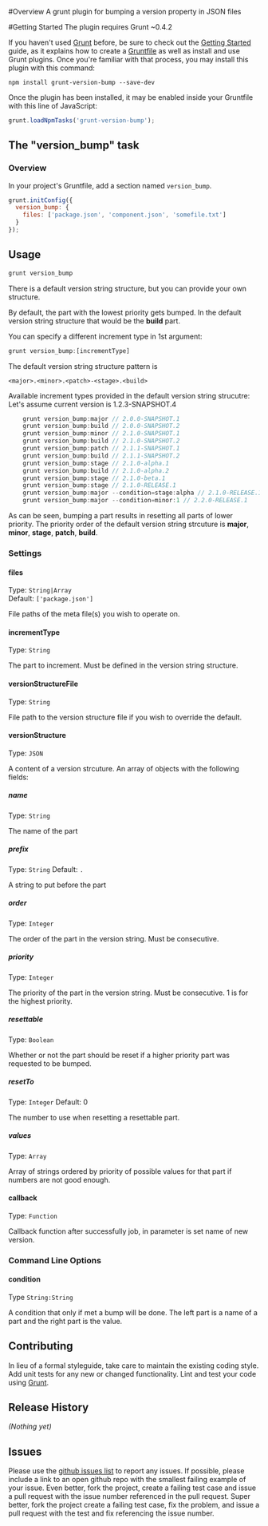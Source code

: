 #Overview
A grunt plugin for bumping a version property in JSON files

#Getting Started
The plugin requires Grunt ~0.4.2

If you haven't used [Grunt](http://gruntjs.com/) before, be sure to check out the [Getting Started](http://gruntjs.com/getting-started) guide, as it explains how to create a [Gruntfile](http://gruntjs.com/sample-gruntfile) as well as install and use Grunt plugins. Once you're familiar with that process, you may install this plugin with this command:

```shell
npm install grunt-version-bump --save-dev
```

Once the plugin has been installed, it may be enabled inside your Gruntfile with this line of JavaScript:

```js
grunt.loadNpmTasks('grunt-version-bump');
```

## The "version_bump" task

### Overview
In your project's Gruntfile, add a section named `version_bump`.

```js
grunt.initConfig({
  version_bump: {
    files: ['package.json', 'component.json', 'somefile.txt']
  }
});

```

## Usage

```js
grunt version_bump
```
There is a default version string structure, but you can provide your own structure.

By default, the part with the lowest priority gets bumped. In the default version string structure that would be the **build** part.

You can specify a different increment type in 1st argument:
```js
grunt version_bump:[incrementType]
```
The default version string structure pattern is
```
<major>.<minor>.<patch>-<stage>.<build>
```
Available increment types provided in the default version string strucutre:<br>
Let's assume current version is 1.2.3-SNAPSHOT.4
```javascript
    grunt version_bump:major // 2.0.0-SNAPSHOT.1
    grunt version_bump:build // 2.0.0-SNAPSHOT.2
    grunt version_bump:minor // 2.1.0-SNAPSHOT.1
    grunt version_bump:build // 2.1.0-SNAPSHOT.2
    grunt version_bump:patch // 2.1.1-SNAPSHOT.1
    grunt version_bump:build // 2.1.1-SNAPSHOT.2
    grunt version_bump:stage // 2.1.0-alpha.1
    grunt version_bump:build // 2.1.0-alpha.2
    grunt version_bump:stage // 2.1.0-beta.1
    grunt version_bump:stage // 2.1.0-RELEASE.1
    grunt version_bump:major --condition=stage:alpha // 2.1.0-RELEASE.1
    grunt version_bump:major --condition=minor:1 // 2.2.0-RELEASE.1
```
As can be seen, bumping a part results in resetting all parts of lower priority. The priority order of the default version string strcuture is **major**, **minor**, **stage**, **patch**, **build**.

### Settings

#### files
Type: `String|Array`  
Default: `['package.json']`

File paths of the meta file(s) you wish to operate on.

#### incrementType
Type: `String`  

The part to increment. Must be defined in the version string structure.

#### versionStructureFile
Type: `String`  

File path to the version structure file if you wish to override the default.

#### versionStructure
Type: `JSON`

A content of a version strcuture. An array of objects with the following fields:
##### name
Type: `String`

The name of the part

##### prefix
Type: `String`
Default: `.`

A string to put before the part

##### order
Type: `Integer`

The order of the part in the version string. Must be consecutive.

##### priority
Type: `Integer`

The priority of the part in the version string. Must be consecutive. 1 is for the highest priority.

##### resettable
Type: `Boolean`

Whether or not the part should be reset if a higher priority part was requested to be bumped.

##### resetTo
Type: `Integer`
Default: 0

The number to use when resetting a resettable part.

##### values
Type: `Array`

Array of strings ordered by priority of possible values for that part if numbers are not good enough.

#### callback
Type: `Function`

Callback function after successfully job, in parameter is set name of new version.

### Command Line Options
#### condition
Type `String:String`

A condition that only if met a bump will be done. The left part is a name of a part and the right part is the value.

## Contributing
In lieu of a formal styleguide, take care to maintain the existing coding style. Add unit tests for any new or changed functionality. Lint and test your code using [Grunt](http://gruntjs.com/).

## Release History
_(Nothing yet)_

## Issues
Please use the [github issues list](https://github.com/xl8/grunt-coffeelinter/issues) to report any issues. If possible, please include a link to an open github repo with the smallest failing example of your issue. Even better, fork the project, create a failing test case and issue a pull request with the issue number referenced in the pull request. Super better, fork the project create a failing test case, fix the problem, and issue a pull request with the test and fix referencing the issue number. 
